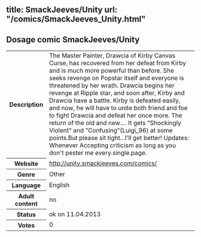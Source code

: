 title: SmackJeeves/Unity
url: "/comics/SmackJeeves_Unity.html"
---
Dosage comic SmackJeeves/Unity
-----------------------------------------

<table class="comicinfo">
<tr>
<th>Description</th><td>The Master Painter, Drawcia of Kirby Canvas Curse, has recovered from her defeat from Kirby and is much more powerful than before. She seeks revenge on Popstar itself and everyone is threatened by her wrath. Drawcia begins her revenge at Ripple star, and soon after, Kirby and Drawcia have a battle. Kirby is defeated easily, and now, he will have to unite both friend and foe to fight Drawcia and defeat her once more. The return of the old and new.... It gets &quot;Shockingly Violent&quot; and &quot;Confusing&quot;(Luigi_96) at some points.But please sit tight...I'll get better! Updates: Whenever Accepting criticism as long as you don't pester me every.single.page.</td>
</tr>
<tr>
<th>Website</th><td><a href="http://unity.smackjeeves.com/comics/">http://unity.smackjeeves.com/comics/</a></td>
</tr>
<tr>
<th>Genre</th><td>Other</td>
</tr>
<tr>
<th>Language</th><td>English</td>
</tr>
<tr>
<th>Adult content</th><td>no</td>
</tr>
<tr>
<th>Status</th><td>ok on 11.04.2013</td>
</tr>
<tr>
<th>Votes</th><td>0</div></td>
</tr>
</table>
